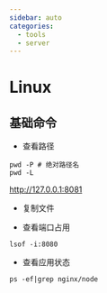 ```yaml
---
sidebar: auto
categories:
  - tools
  - server
---
```


# Linux

## 基础命令

- 查看路径

```
pwd -P # 绝对路径名
pwd -L
```

http://127.0.0.1:8081

- 复制文件

- 查看端口占用

```
lsof -i:8080
```

- 查看应用状态

```
ps -ef|grep nginx/node
```
